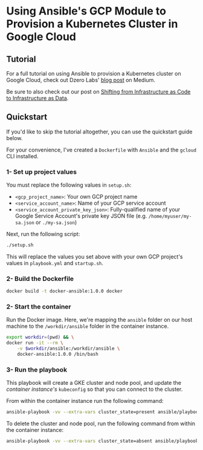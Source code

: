 # Using Ansible's GCP Module to Provision a Kubernetes Cluster in Google Cloud

## Tutorial

For a full tutorial on using Ansible to provision a Kubernetes cluster on Google Cloud, check out Dzero Labs' [blog post](https://medium.com/@dee_zero/6fd1910f1700?source=friends_link&sk=2a6334af25a2e16d0c9cc34ad063c63f) on Medium.

Be sure to also check out our post on [Shifting from Infrastructure as Code to Infrastructure as Data](https://medium.com/@dee_zero/bdb1ae1840e3?source=friends_link&sk=4416407624889f0139bcb1d5b15ec1bb).

## Quickstart

If you'd like to skip the tutorial altogether, you can use the quickstart guide below.

For your convenience, I've created a `Dockerfile` with `Ansible` and the `gcloud` CLI installed.

### 1- Set up project values

You must replace the following values in `setup.sh`:

* `<gcp_project_name>`: Your own GCP project name
* `<service_account_name>`: Name of your GCP service account
* `<service_account_private_key_json>`: Fully-qualified name of your Google Service Account's private key JSON file (e.g. `/home/myuser/my-sa.json` or `./my-sa.json`)

Next, run the following script:

```bash
./setup.sh
```

This will replace the values you set above with your own GCP project's values in `playbook.yml` and `startup.sh`.

### 2- Build the Dockerfile

```bash
docker build -t docker-ansible:1.0.0 docker
```

### 2- Start the container

Run the Docker image. Here, we're mapping the `ansible` folder on our host machine to the `/workdir/ansible` folder in the container instance.

```bash
export workdir=(pwd) && \
docker run -it --rm \
    -v $workdir/ansible:/workdir/ansible \
    docker-ansible:1.0.0 /bin/bash
```

### 3- Run the playbook

This playbook will create a GKE cluster and node pool, and update the *container instance's* `kubeconfig` so that you can connect to the cluster.

From within the container instance run the following command:

```bash
ansible-playbook -vv --extra-vars cluster_state=present ansible/playbook.yml
```

To delete the cluster and node pool, run the following command from within the container instance:

```bash
ansible-playbook -vv --extra-vars cluster_state=absent ansible/playbook.yml
```
